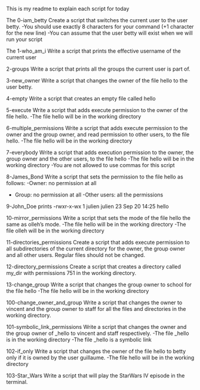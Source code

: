 This is my readme to explain each script for today

The 0-iam_betty Create a script that switches the current user to the user betty.
-You should use exactly 8 characters for your command (+1 character for the new line)
 -You can assume that the user betty will exist when we will run your script

The 1-who_am_i Write a script that prints the effective username of the current user

2-groups Write a script that prints all the groups the current user is part of.

3-new_owner Write a script that changes the owner of the file hello to the user betty.

4-empty Write a script that creates an empty file called hello

5-execute Write a script that adds execute permission to the owner of the file hello.
-The file hello will be in the working directory

6-multiple_permissions Write a script that adds execute permission to the owner and the group owner, and read permission to other users, to the file hello.
-The file hello will be in the working directory

7-everybody Write a script that adds execution permission to the owner, the group owner and the other users, to the file hello
 -The file hello will be in the working directory
-You are not allowed to use commas for this script

8-James_Bond Write a script that sets the permission to the file hello as follows:
 -Owner: no permission at all
- Group: no permission at all
 -Other users: all the permissions
 
 9-John_Doe prints -rwxr-x-wx 1 julien julien 23 Sep 20 14:25 hello
 
 10-mirror_permissions Write a script that sets the mode of the file hello the same as olleh’s mode.
-The file hello will be in the working directory
-The file olleh will be in the working directory

11-directories_permissions Create a script that adds execute permission to all subdirectories of the current directory for the owner, the group owner and all other users. Regular files should not be changed.

12-directory_permissions Create a script that creates a directory called my_dir with permissions 751 in the working directory.

13-change_group Write a script that changes the group owner to school for the file hello
-The file hello will be in the working directory

100-change_owner_and_group Write a script that changes the owner to vincent and the group owner to staff for all the files and directories in the working directory.

101-symbolic_link_permissions Write a script that changes the owner and the group owner of _hello to vincent and staff respectively.
-The file _hello is in the working directory
 -The file _hello is a symbolic link
 
 102-if_only Write a script that changes the owner of the file hello to betty only if it is owned by the user guillaume.
-The file hello will be in the working directory

103-Star_Wars Write a script that will play the StarWars IV episode in the terminal.




